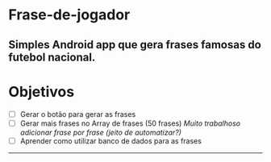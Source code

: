 # Frase-de-jogador
Simples Android app que gera frases famosas do futebol nacional.
---
# Objetivos
 - [ ] Gerar o botão para gerar as frases
 - [ ] Gerar mais frases no Array de frases (50 frases) *Muito trabalhoso adicionar frase por frase (jeito de automatizar?)*
 - [ ] Aprender como utilizar banco de dados para as frases
 ---
 
